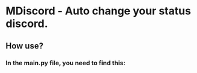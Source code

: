 # MDiscord - Auto change your status discord.
## How use?
### In the main.py file, you need to find this: